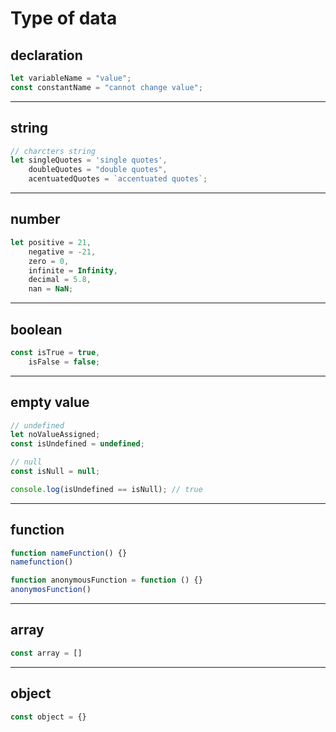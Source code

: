 # Type of data

## declaration

```JavaScript
let variableName = "value";
const constantName = "cannot change value";
```

---

## string

```JavaScript
// charcters string
let singleQuotes = 'single quotes',
    doubleQuotes = "double quotes",
    acentuatedQuotes = `accentuated quotes`;
```

---

## number

```JavaScript
let positive = 21,
    negative = -21,
    zero = 0,
    infinite = Infinity,
    decimal = 5.8,
    nan = NaN;
```

---

## boolean

```JavaScript
const isTrue = true,
    isFalse = false;
```

---

## empty value

```JavaScript
// undefined
let noValueAssigned;
const isUndefined = undefined;

// null
const isNull = null;

console.log(isUndefined == isNull); // true
```

---

## function

```JavaScript
function nameFunction() {}
namefunction()

function anonymousFunction = function () {}
anonymosFunction()
```

---

## array

```JavaScript
const array = []
```

---

## object

```JavaScript
const object = {}
```
